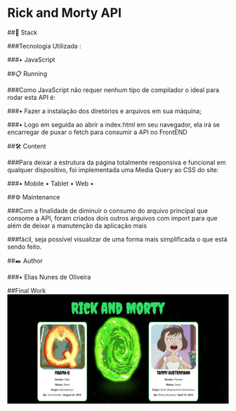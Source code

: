 <h1>Rick and Morty API</h1>

##🔧 Stack

###Tecnologia Utilizada :

###• JavaScript

##📋 Running

###Como JavaScript não requer nenhum tipo de compilador o ideal para rodar esta API é:

###• Fazer a instalação dos diretórios e arquivos em sua máquina;

###• Logo em seguida ao abrir a index.html em seu navegador, ela irá se encarregar de puxar o fetch para consumir a API no FrontEND

##🛠️ Content


###Para deixar a estrutura da página totalmente responsiva e funcional em qualquer dispositivo, foi implementada uma Media Query ao CSS do site:

###• Mobile • Tablet • Web •

##⚙️ Maintenance


###Com a finalidade de diminuir o consumo do arquivo principal que consome a API, foram criados dois outros arquivos com import para que além de deixar a manutenção da aplicação mais 

###fácil, seja possível visualizar de uma forma mais simplificada o que está sendo feito.

##✒️ Author

###• Elias Nunes de Oliveira

##Final Work
![API Rick and Morty (final template)](/img/final-work.png)